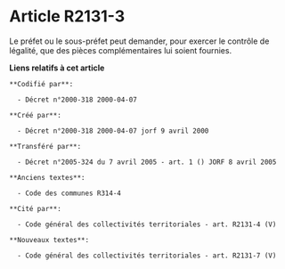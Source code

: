 # Article R2131-3

Le préfet ou le sous-préfet peut demander, pour exercer le contrôle de légalité, que des pièces complémentaires lui soient
fournies.

**Liens relatifs à cet article**

	**Codifié par**:

	  - Décret n°2000-318 2000-04-07

	**Créé par**:

	  - Décret n°2000-318 2000-04-07 jorf 9 avril 2000

	**Transféré par**:

	  - Décret n°2005-324 du 7 avril 2005 - art. 1 () JORF 8 avril 2005

	**Anciens textes**:

	  - Code des communes R314-4

	**Cité par**:

	  - Code général des collectivités territoriales - art. R2131-4 (V)

	**Nouveaux textes**:

	  - Code général des collectivités territoriales - art. R2131-7 (V)
